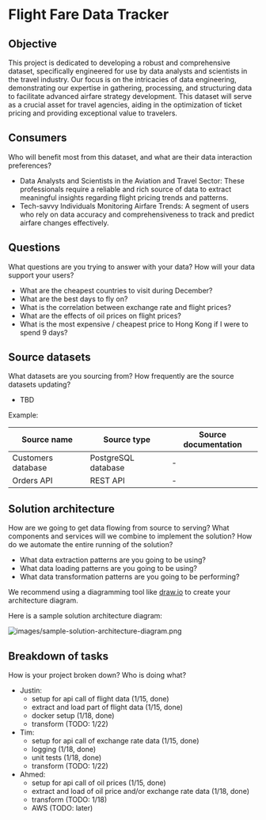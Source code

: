 # Flight Fare Data Tracker

## Objective

This project is dedicated to developing a robust and comprehensive dataset, specifically engineered for use by data analysts and scientists in the travel industry. Our focus is on the intricacies of data engineering, demonstrating our expertise in gathering, processing, and structuring data to facilitate advanced airfare strategy development. This dataset will serve as a crucial asset for travel agencies, aiding in the optimization of ticket pricing and providing exceptional value to travelers.

## Consumers

Who will benefit most from this dataset, and what are their data interaction preferences?

- Data Analysts and Scientists in the Aviation and Travel Sector: These professionals require a reliable and rich source of data to extract meaningful insights regarding flight pricing trends and patterns.
- Tech-savvy Individuals Monitoring Airfare Trends: A segment of users who rely on data accuracy and comprehensiveness to track and predict airfare changes effectively.

## Questions

What questions are you trying to answer with your data? How will your data support your users?

- What are the cheapest countries to visit during December?
- What are the best days to fly on?
- What is the correlation between exchange rate and flight prices?
- What are the effects of oil prices on flight prices?
- What is the most expensive / cheapest price to Hong Kong if I were to spend 9 days?

## Source datasets

What datasets are you sourcing from? How frequently are the source datasets updating?

- TBD

Example:

| Source name        | Source type         | Source documentation |
| ------------------ | ------------------- | -------------------- |
| Customers database | PostgreSQL database | -                    |
| Orders API         | REST API            | -                    |

## Solution architecture

How are we going to get data flowing from source to serving? What components and services will we combine to implement the solution? How do we automate the entire running of the solution?

- What data extraction patterns are you going to be using?
- What data loading patterns are you going to be using?
- What data transformation patterns are you going to be performing?

We recommend using a diagramming tool like [draw.io](https://draw.io/) to create your architecture diagram.

Here is a sample solution architecture diagram:

![images/sample-solution-architecture-diagram.png](images/sample-solution-architecture-diagram.png)

## Breakdown of tasks

How is your project broken down? Who is doing what?

- Justin:
  - setup for api call of flight data (1/15, done)
  - extract and load part of flight data (1/15, done)
  - docker setup (1/18, done)
  - transform (TODO: 1/22)
- Tim:
  - setup for api call of exchange rate data (1/15, done)
  - logging (1/18, done)
  - unit tests (1/18, done)
  - transform (TODO: 1/22)
- Ahmed:
  - setup for api call of oil prices (1/15, done)
  - extract and load of oil price and/or exchange rate data (1/18, done)
  - transform (TODO: 1/18)
  - AWS (TODO: later)
